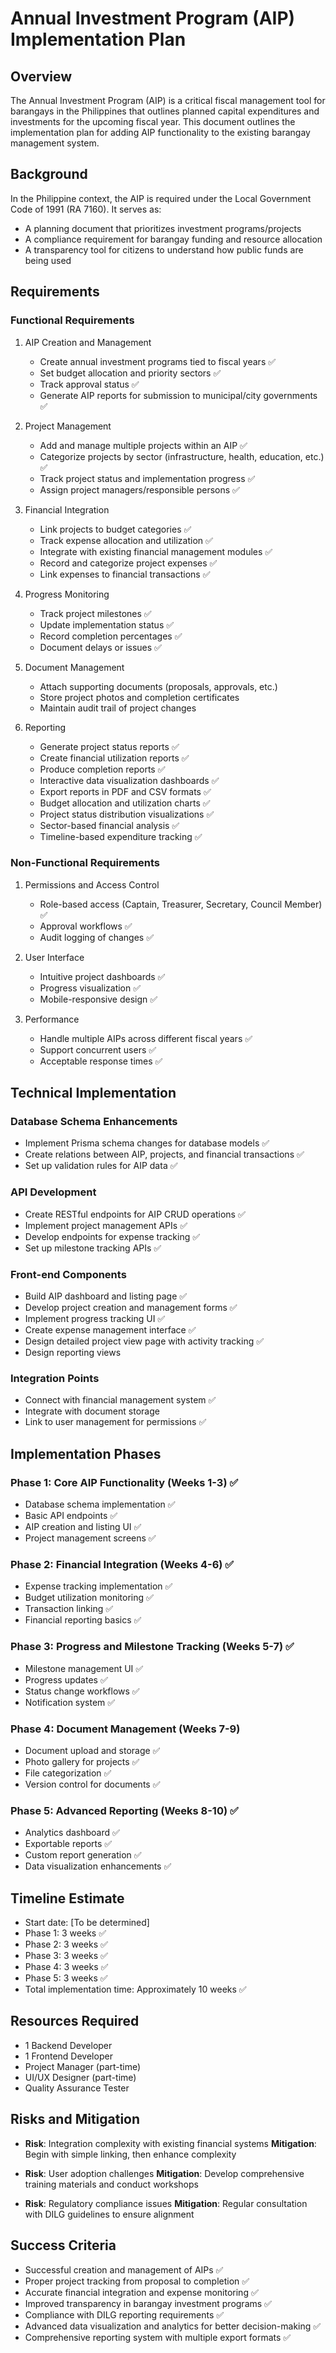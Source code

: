 # Annual Investment Program (AIP) Implementation Plan

## Overview
The Annual Investment Program (AIP) is a critical fiscal management tool for barangays in the Philippines that outlines planned capital expenditures and investments for the upcoming fiscal year. This document outlines the implementation plan for adding AIP functionality to the existing barangay management system.

## Background
In the Philippine context, the AIP is required under the Local Government Code of 1991 (RA 7160). It serves as:
- A planning document that prioritizes investment programs/projects
- A compliance requirement for barangay funding and resource allocation
- A transparency tool for citizens to understand how public funds are being used

## Requirements

### Functional Requirements
1. AIP Creation and Management
   - Create annual investment programs tied to fiscal years ✅
   - Set budget allocation and priority sectors ✅
   - Track approval status ✅
   - Generate AIP reports for submission to municipal/city governments ✅

2. Project Management
   - Add and manage multiple projects within an AIP ✅
   - Categorize projects by sector (infrastructure, health, education, etc.) ✅
   - Track project status and implementation progress ✅
   - Assign project managers/responsible persons ✅

3. Financial Integration
   - Link projects to budget categories ✅
   - Track expense allocation and utilization ✅
   - Integrate with existing financial management modules ✅
   - Record and categorize project expenses ✅
   - Link expenses to financial transactions ✅

4. Progress Monitoring
   - Track project milestones ✅
   - Update implementation status ✅
   - Record completion percentages ✅
   - Document delays or issues ✅

5. Document Management
   - Attach supporting documents (proposals, approvals, etc.)
   - Store project photos and completion certificates
   - Maintain audit trail of project changes

6. Reporting
   - Generate project status reports ✅
   - Create financial utilization reports ✅
   - Produce completion reports ✅
   - Interactive data visualization dashboards ✅
   - Export reports in PDF and CSV formats ✅
   - Budget allocation and utilization charts ✅
   - Project status distribution visualizations ✅
   - Sector-based financial analysis ✅
   - Timeline-based expenditure tracking ✅

### Non-Functional Requirements
1. Permissions and Access Control
   - Role-based access (Captain, Treasurer, Secretary, Council Member) ✅
   - Approval workflows ✅
   - Audit logging of changes ✅

2. User Interface
   - Intuitive project dashboards ✅
   - Progress visualization ✅
   - Mobile-responsive design ✅

3. Performance
   - Handle multiple AIPs across different fiscal years ✅
   - Support concurrent users ✅
   - Acceptable response times ✅

## Technical Implementation

### Database Schema Enhancements
- Implement Prisma schema changes for database models ✅
- Create relations between AIP, projects, and financial transactions ✅
- Set up validation rules for AIP data ✅

### API Development
- Create RESTful endpoints for AIP CRUD operations ✅
- Implement project management APIs ✅
- Develop endpoints for expense tracking ✅
- Set up milestone tracking APIs ✅

### Front-end Components
- Build AIP dashboard and listing page ✅
- Develop project creation and management forms ✅
- Implement progress tracking UI ✅
- Create expense management interface ✅
- Design detailed project view page with activity tracking ✅
- Design reporting views

### Integration Points
- Connect with financial management system ✅
- Integrate with document storage
- Link to user management for permissions ✅

## Implementation Phases

### Phase 1: Core AIP Functionality (Weeks 1-3) ✅
- Database schema implementation ✅
- Basic API endpoints ✅
- AIP creation and listing UI ✅
- Project management screens ✅

### Phase 2: Financial Integration (Weeks 4-6) ✅
- Expense tracking implementation ✅
- Budget utilization monitoring ✅
- Transaction linking ✅
- Financial reporting basics ✅

### Phase 3: Progress and Milestone Tracking (Weeks 5-7) ✅
- Milestone management UI ✅
- Progress updates ✅
- Status change workflows ✅
- Notification system ✅

### Phase 4: Document Management (Weeks 7-9)
- Document upload and storage ✅
- Photo gallery for projects ✅
- File categorization ✅
- Version control for documents ✅

### Phase 5: Advanced Reporting (Weeks 8-10) ✅
- Analytics dashboard ✅
- Exportable reports ✅
- Custom report generation ✅
- Data visualization enhancements ✅

## Timeline Estimate
- Start date: [To be determined]
- Phase 1: 3 weeks ✅
- Phase 2: 3 weeks ✅
- Phase 3: 3 weeks ✅
- Phase 4: 3 weeks ✅
- Phase 5: 3 weeks ✅
- Total implementation time: Approximately 10 weeks ✅

## Resources Required
- 1 Backend Developer
- 1 Frontend Developer
- Project Manager (part-time)
- UI/UX Designer (part-time)
- Quality Assurance Tester

## Risks and Mitigation
- **Risk**: Integration complexity with existing financial systems
  **Mitigation**: Begin with simple linking, then enhance complexity

- **Risk**: User adoption challenges
  **Mitigation**: Develop comprehensive training materials and conduct workshops

- **Risk**: Regulatory compliance issues
  **Mitigation**: Regular consultation with DILG guidelines to ensure alignment

## Success Criteria
- Successful creation and management of AIPs ✅
- Proper project tracking from proposal to completion ✅
- Accurate financial integration and expense monitoring ✅
- Improved transparency in barangay investment programs ✅
- Compliance with DILG reporting requirements ✅
- Advanced data visualization and analytics for better decision-making ✅
- Comprehensive reporting system with multiple export formats ✅ 